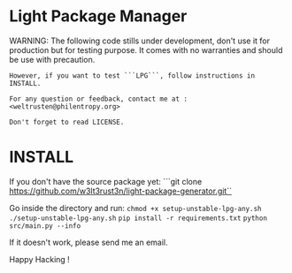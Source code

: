 # Light Package Manager

WARNING:
    The following code stills under development, don't use it for production but for testing purpose.
    It comes with no warranties and should be use with precaution.

    However, if you want to test ```LPG```, follow instructions in INSTALL.

    For any question or feedback, contact me at :
    <weltrusten@philentropy.org>

    Don't forget to read LICENSE.

# INSTALL

If you don't have the source package yet:
    ```git clone https://github.com/w3lt3rust3n/light-package-generator.git``

Go inside the directory and run:
    ```chmod +x setup-unstable-lpg-any.sh```
    ```./setup-unstable-lpg-any.sh```
    ```pip install -r requirements.txt```
    ```python src/main.py --info```

If it doesn't work, please send me an email.

Happy Hacking !